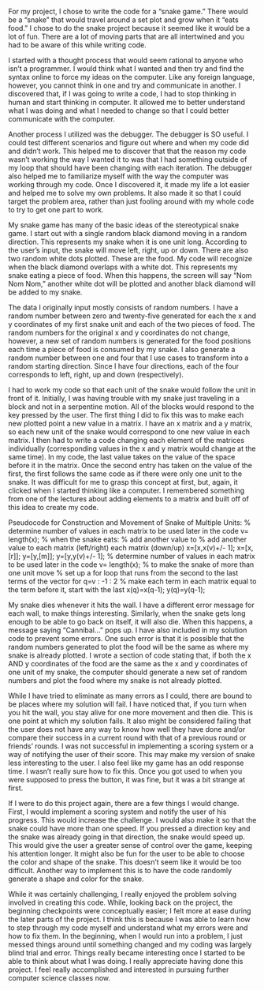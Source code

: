 For my project, I chose to write the code for a “snake game.” There would be a “snake” that would travel around a set plot and grow when it “eats food.” I chose to do the snake project because it seemed like it would be a lot of fun. There are a lot of moving parts that are all intertwined and you had to be aware of this while writing code.

I started with a thought process that would seem rational to anyone who isn’t a programmer. I would think what I wanted and then try and find the syntax online to force my ideas on the computer. Like any foreign language, however, you cannot think in one and try and communicate in another. I discovered that, if I was going to write a code, I had to stop thinking in human and start thinking in computer. It allowed me to better understand what I was doing and what I needed to change so that I could better communicate with the computer.

Another process I utilized was the debugger. The debugger is SO useful. I could test different scenarios and figure out where and when my code did and didn’t work. This helped me to discover that that the reason my code wasn’t working the way I wanted it to was that I had something outside of my loop that should have been changing with each iteration. The debugger also helped me to familiarize myself with the way the computer was working through my code. Once I discovered it, it made my life a lot easier and helped me to solve my own problems. It also made it so that I could target the problem area, rather than just fooling around with my whole code to try to get one part to work.

My snake game has many of the basic ideas of the stereotypical snake game. I start out with a single random black diamond moving in a random direction. This represents my snake when it is one unit long. According to the user’s input, the snake will move left, right, up or down. There are also two random white dots plotted. These are the food. My code will recognize when the black diamond overlaps with a white dot. This represents my snake eating a piece of food. When this happens, the screen will say “Nom Nom Nom,” another white dot will be plotted and another black diamond will be added to my snake.

The data I originally input mostly consists of random numbers. I have a random number between zero and twenty-five generated for each the x and y coordinates of my first snake unit and each of the two pieces of food. The random numbers for the original x and y coordinates do not change, however, a new set of random numbers is generated for the food positions each time a piece of food is consumed by my snake. I also generate a random number between one and four that I use cases to transform into a random starting direction. Since I have four directions, each of the four corresponds to left, right, up and down (respectively).

I had to work my code so that each unit of the snake would follow the unit in front of it. Initially, I was having trouble with my snake just traveling in a block and not in a serpentine motion. All of the blocks would respond to the key pressed by the user. The first thing I did to fix this was to make each new plotted point a new value in a matrix. I have an x matrix and a y matrix, so each new unit of the snake would correspond to one new value in each matrix. I then had to write a code changing each element of the matrices individually (corresponding values in the x and y matrix would change at the same time). In my code, the last value takes on the value of the space before it in the matrix. Once the second entry has taken on the value of the first, the first follows the same code as if there were only one unit to the snake. It was difficult for me to grasp this concept at first, but, again, it clicked when I started thinking like a computer. I remembered something from one of the lectures about adding elements to a matrix and built off of this idea to create my code. 

Pseudocode for Construction and Movement of Snake of Multiple Units:
% determine number of values in each matrix to be used later in the code
v= length(x);
% when the snake eats:
		% add another value to 			% add another value to
each matrix (left/right)			each matrix (down/up)
x=[x,x(v)+/- 1]; 				x=[x,[r]];
     		y=[y,[m]];					y=[y,y(v)+/- 1];
% determine number of values in each matrix to be used later in the code
v= length(x);
% to make the snake of more than one unit move
% set up a for loop that runs from the second to the last terms of the vector
for q=v : -1 : 2 
       		% make each term in each matrix equal to the term before it, start with the last
x(q)=x(q-1); 
y(q)=y(q-1); 

My snake dies whenever it hits the wall. I have a different error message for each wall, to make things interesting. Similarly, when the snake gets long enough to be able to go back on itself, it will also die. When this happens, a message saying “Cannibal…” pops up. I have also included in my solution code to prevent some errors. One such error is that it is possible that the random numbers generated to plot the food will be the same as where my snake is already plotted. I wrote a section of code stating that, if both the x AND y coordinates of the food are the same as the x and y coordinates of one unit of my snake, the computer should generate a new set of random numbers and plot the food where my snake is not already plotted. 

While I have tried to eliminate as many errors as I could, there are bound to be places where my solution will fail. I have noticed that, if you turn when you hit the wall, you stay alive for one more movement and then die. This is one point at which my solution fails. It also might be considered failing that the user does not have any way to know how well they have done and/or compare their success in a current round with that of a previous round or friends’ rounds. I was not successful in implementing a scoring system or a way of notifying the user of their score. This may make my version of snake less interesting to the user. I also feel like my game has an odd response time. I wasn’t really sure how to fix this. Once you got used to when you were supposed to press the button, it was fine, but it was a bit strange at first. 

If I were to do this project again, there are a few things I would change. First, I would implement a scoring system and notify the user of his progress. This would increase the challenge. I would also make it so that the snake could have more than one speed. If you pressed a direction key and the snake was already going in that direction, the snake would speed up. This would give the user a greater sense of control over the game, keeping his attention longer. It might also be fun for the user to be able to choose the color and shape of the snake. This doesn’t seem like it would be too difficult. Another way to implement this is to have the code randomly generate a shape and color for the snake.  

While it was certainly challenging, I really enjoyed the problem solving involved in creating this code. While, looking back on the project, the beginning checkpoints were conceptually easier; I felt more at ease during the later parts of the project. I think this is because I was able to learn how to step through my code myself and understand what my errors were and how to fix them. In the beginning, when I would run into a problem, I just messed things around until something changed and my coding was largely blind trial and error. Things really became interesting once I started to be able to think about what I was doing. I really appreciate having done this project. I feel really accomplished and interested in pursuing further computer science classes now. 
